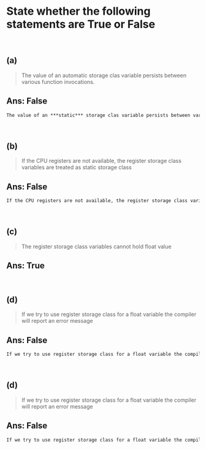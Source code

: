 # State whether the following statements are True or False

&nbsp;

## (a)

> The value of an automatic storage clas variable persists between various function invocations.

## Ans: False

```md
The value of an ***static*** storage clas variable persists between various function invocations.
```

&nbsp;

## (b)

> If the CPU registers are not available, the register storage class variables are treated as static storage class

## Ans: False

```md
If the CPU registers are not available, the register storage class variables are treated as ***Automatic*** storage class
```

&nbsp;

## (c)

> The register storage class variables cannot hold float value

## Ans: True

&nbsp;

## (d)

> If we try to use register storage class for a float variable the compiler will report an error message

## Ans: False

```md
If we try to use register storage class for a float variable the compiler ***won't*** report an error message. ***The compiler will treat this as Automatic storage class variable.***
```

&nbsp;

## (d)

> If we try to use register storage class for a float variable the compiler will report an error message

## Ans: False

```md
If we try to use register storage class for a float variable the compiler ***won't*** report an error message. ***The compiler will treat this as Automatic storage class variable.***
```

